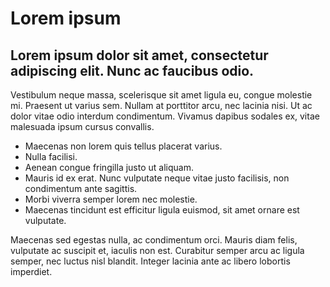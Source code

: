 # Lorem ipsum

## Lorem ipsum dolor sit amet, consectetur adipiscing elit. Nunc ac faucibus odio.

Vestibulum neque massa, scelerisque sit amet ligula eu, congue molestie mi. Praesent ut varius sem. Nullam at porttitor arcu, nec lacinia nisi. Ut ac dolor vitae odio interdum condimentum. Vivamus dapibus sodales ex, vitae malesuada ipsum cursus convallis. 

* Maecenas non lorem quis tellus placerat varius.
* Nulla facilisi. 
* Aenean congue fringilla justo ut aliquam. 
* Mauris id ex erat. Nunc vulputate neque vitae justo facilisis, non condimentum ante sagittis. 
* Morbi viverra semper lorem nec molestie. 
* Maecenas tincidunt est efficitur ligula euismod, sit amet ornare est vulputate.

Maecenas sed egestas nulla, ac condimentum orci. Mauris diam felis, vulputate ac suscipit et, iaculis non est. Curabitur semper arcu ac ligula semper, nec luctus nisl blandit. Integer lacinia ante ac libero lobortis imperdiet.
